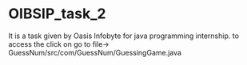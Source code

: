 # OIBSIP_task_2
It is a task given by Oasis Infobyte for java programming internship.
to access the click on go to file-> GuessNum/src/com/GuessNum/GuessingGame.java
